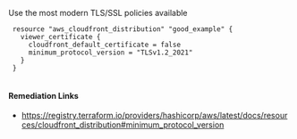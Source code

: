 
Use the most modern TLS/SSL policies available

```hcl
 resource "aws_cloudfront_distribution" "good_example" {
   viewer_certificate {
     cloudfront_default_certificate = false
     minimum_protocol_version = "TLSv1.2_2021"
   }
 }
 
```

#### Remediation Links
 - https://registry.terraform.io/providers/hashicorp/aws/latest/docs/resources/cloudfront_distribution#minimum_protocol_version

